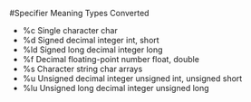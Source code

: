 #Specifier      Meaning                         Types Converted
* %c            Single character                char
* %d            Signed decimal integer          int, short
* %ld           Signed long decimal integer     long
* %f            Decimal floating-point number   float, double
* %s            Character string                char arrays
* %u            Unsigned decimal integer        unsigned int, unsigned short
* %lu           Unsigned long decimal integer   unsigned long
